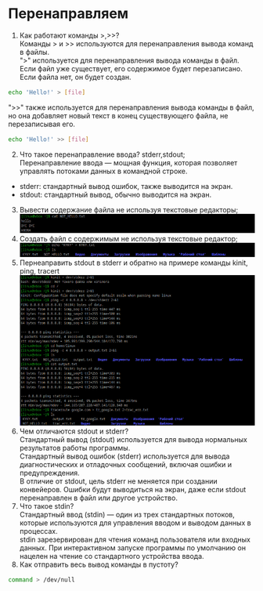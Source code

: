 # Перенаправляем

1) Как работают команды >,>>?<br />
Команды > и >> используются для перенаправления вывода команд в файлы.<br />
">" используется для перенаправления вывода команды в файл. Если файл уже существует, его содержимое будет перезаписано. Если файла нет, он будет создан.<br />
```sh
echo 'Hello!' > [file]
```
">>" также используется для перенаправления вывода команды в файл, но она добавляет новый текст в конец существующего файла, не перезаписывая его.<br />
```sh
echo 'Hello!' >> [file]
```
2) Что такое перенаправление ввода? stderr,stdout;<br />
Перенаправление ввода — мощная функция, которая позволяет управлять потоками данных в командной строке.<br />
* stderr: стандартный вывод ошибок, также выводится на экран.<br />
* stdout: стандартный вывод, обычно выводится на экран.<br />
3) Вывести содержание файла не используя текстовые редакторы;<br />
![alt text](https://github.com/kryffaer/Tasks_241/blob/my_reply/1-Work%20whith%20files/screenshots/12.png?raw=true)
4) Создать файл с содержимым не используя текстовые редактор;<br />
![alt text](https://github.com/kryffaer/Tasks_241/blob/my_reply/1-Work%20whith%20files/screenshots/13.png?raw=true)
5) Пернеаправить stdout в stderr и обратно на примере команды kinit, ping, tracert<br />
![alt text](https://github.com/kryffaer/Tasks_241/blob/my_reply/1-Work%20whith%20files/screenshots/14.png?raw=true)
6) Чем отличаются stdout и stderr?<br />
Стандартный вывод (stdout) используется для вывода нормальных результатов работы программы.<br />
Стандартный вывод ошибок (stderr) используется для вывода диагностических и отладочных сообщений, включая ошибки и предупреждения.<br />
В отличие от stdout, цель stderr не меняется при создании конвейеров. Ошибки будут выводиться на экран, даже если stdout перенаправлен в файл или другое устройство.<br />
7) Что такое stdin?<br />
Стандартный ввод (stdin) — один из трех стандартных потоков, которые используются для управления вводом и выводом данных в процессах.<br />
stdin зарезервирован для чтения команд пользователя или входных данных. При интерактивном запуске программы по умолчанию он нацелен на чтение со стандартного устройства ввода.<br />
8) Как отправить весь вывод команды в пустоту?<br />
```sh
command > /dev/null
```
